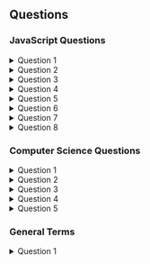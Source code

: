 ## Questions

### JavaScript Questions
<details>
<summary>Question 1</summary>

What will the following code output?

```
for (var i = 0; i < 3; i++) {
  setTimeout(function() { alert(i); }, 1000 + i);
}
```

<details>
<summary>Answer</summary>

this question is about: [Closures](https://github.com/shaharhac/interview-prep/blob/master/JavaScript/closures.md), [IIFEs](https://github.com/shaharhac/interview-prep/blob/master/JavaScript/IIFE.md) 

The goal of the code above is to alert the numbers 0, 1, and 2 each after 1, 1.1, and 1.2 seconds, respectively. The problem though, is that if you run the above code in your console, you actually get the number 3 alerted 3 times after 1, 1.1, and 1.2 seconds.

A JavaScript closure is when an inner function has access to its outer enclosing function's variables and properties. In the code above, the following line of code:
```
setTimeout(function() { alert(i); }, 1000 + i);
```
uses a variable i which is declared outside of itself. The variable i is actually declared within the for loop and the inner function accesses it. So when the for loop is done running, each of the inner functions refers to the same variable i, which at the end of the loop is equal to 3.
</details>


<details>
<summary>Follow-up Questions</summary>

Correct the for loop above, so that the numbers will be console logged in the right order

<details>
<summary>Answer</summary>

Our goal is for each inner function to maintain its reference to the variable i without the value of it being altered. We'll solve this using an IIFE

```
for (var i = 0; i < 3; i++) {
  setTimeout(function(i_local) { 
    return function() { alert(i_local); } 
  }(i), 1000 + i);
}
```
We pass the variable i into the outer function as a local variable named i_local, where we then return a function that will alert the i_local for us. This should now correctly alert the numbers 0, 1, and 2 in the correct order.

</details>

</details>

</details>


<details>
<summary>Question 2</summary>
  
Write a function that would allow you to do this.
```
 var addSix = createBase(6);
addSix(10); // returns 16
addSix(21); // returns 27
```

<details>
<summary>Answer</summary>
  
this question is about: [Closures](https://github.com/shaharhac/interview-prep/blob/master/JavaScript/closures.md)

You can create a closure to keep the value passed to the function createBase even after the inner function is returned. The inner function that is being returned is created within an outer function, making it a closure, and it has access to the variables within the outer function, in this case the variable baseNumber.

```
function createBase(baseNumber) {
  return function(N) {
    // we are referencing baseNumber here even though it was declared
    // outside of this function. Closures allow us to do this in JavaScript
    return baseNumber + N;
  }
}

var addSix = createBase(6);
addSix(10);
addSix(21);
```

</details>
</details>

<details>
<summary>Question 3</summary>
  
How would you use a closure to create a private counter?

<details>
<summary>Answer</summary>
  
this question is about: [Closures](https://github.com/shaharhac/interview-prep/blob/master/JavaScript/closures.md)

You can create a function within an outer function (a closure) that allows you to update a private variable but the variable wouldn't be accessible from outside the function without the use of a helper function.

```
function counter() {
  var _counter = 0;
  // return an object with several functions that allow you
  // to modify the private _counter variable
  return {
    add: function(increment) { _counter += increment; },
    retrieve: function() { return 'The counter is currently at: ' + _counter; }
  }
}

// error if we try to access the private variable like below
// _counter;

// usage of our counter function
var c = counter();
c.add(5); 
c.add(9); 

// now we can access the private variable in the following way
c.retrieve(); // => The counter is currently at: 14
```

</details>
</details>

<details>
<summary>Question 4</summary>
  
What do the following lines output, and why?

```
console.log(1 < 2 < 3);
console.log(3 > 2 > 1);
```

<details>
<summary>Answer</summary>
  
The first statement returns true which is as expected.

The second returns false because of how the engine works regarding operator associativity for < and >. It compares left to right, so 3 > 2 > 1 JavaScript translates to true > 1. true has value 1, so it then compares 1 > 1, which is false.

</details>
</details>

<details>
  <summary>Question 5</summary>
  
  What will be printed to the console?
  
  ```jsx
  function foo() {
   var a = 1;
   const b = 2;
   let c = 3;
 
   if (b < 10) {
      var a = 10;
      const b = 11;
      let c = 12;
 
      console.log(a, b, c);
   }
 
   console.log(a, b, c);
 
   console.log(d, e);
 
   var d = 4;
   const e = 5;
}
 
foo();
  ```
  
  <details>
  <summary>Answer</summary>
  
  this question is about: [Variables](https://github.com/shaharhac/interview-prep/blob/master/JavaScript/variables.md), 
  
  ```
  10 11 12
  10 2 3
  Uncaught ReferenceError: e is not defined
  ```
  </details>
</details>

<details>
  <summary>Question 6</summary>
  
  What’s the difference between `bind()`, `call()`, and `apply()`?
  <details>
    <summary>Answer</summary>
  
  #### bind
  The `bind()` method creates a new function that, when called, has its `this` keyword set to the provided value, with a given sequence of arguments preceding any provided when the new function is called.
  
    
  for example:
  ```jsx
  const module = {
  x: 42,
  getX: function() {
    return this.x;
  }
};

const unboundGetX = module.getX;
console.log(unboundGetX()); // The function gets invoked at the global scope
// expected output: undefined

const boundGetX = unboundGetX.bind(module);
console.log(boundGetX());
// expected output: 42

  ```
  
  
  The `apply()` method is identical to `call()`, except `apply()` requires an array as the second parameter. The array represents the arguments for the target method.
  #### call
  The `call()` method calls a function with a given this value and arguments provided individually.
  
  ```jsx
  function Product(name, price) {
  this.name = name;
  this.price = price;
}

function Food(name, price) {
  Product.call(this, name, price);
  this.category = 'food';
}

console.log(new Food('cheese', 5).name);
// expected output: "cheese"

  ```
  
  #### apply
  The `apply()` method calls a function with a given this value, and arguments provided as an array
  
  ```jsx
  const numbers = [5, 6, 2, 3, 7];

const max = Math.max.apply(null, numbers);

console.log(max);
// expected output: 7

const min = Math.min.apply(null, numbers);

console.log(min);
// expected output: 2

  ```
  </details>
</details>

<details>
<summary>Question 7</summary>

Explain what pure functions are and some of their advantages.
<details>
<summary>Answer</summary>

In simple terms, a pure function is a function where the return value is only determined by its input values and that doesn’t have side effects such as the mutation of an object. This means that the function always returns the same result given the same arguments and that it doesn’t depend on a given application state that may change while the software is executed.

An example of a pure function is the test() function reported below. It declares two parameters, an array of numbers (array) and a number (max). The function returns true if the sum of the numbers of the array is less than the number; false otherwise.

```jsx
function test(array, max) {
   const sum = array.reduce((partial, number) => partial + number);
   return sum < max;
}
```

As you can see, the returned value of the test() function is only calculated on the basis of the provided arguments. Other examples of pure functions can be found in the JavaScript language itself. Some examples are Math.sin(), Math.max(), and Number.parseInt().

To give you a better understanding of what pure functions are, let’s see an example of an impure function:

```jsx
function sumRandom(number) {
   return Math.random() + number;
}
```

The `sumRandom()` function defined above is impure because its returned value depends on the random number calculated inside the function. So, even if we pass the same argument, at every call of the function the result will be different.

The main advantage of pure functions is their testability. Because the return value depends on arguments provided only, you don’t have to assume or mock any state of your software and you can focus on arguments and return values. Pure functions help you in writing predictable and deterministic code, which is easier to test.

Another advantage is that pure functions can be executed in parallel because they don’t have side effects, thus there is no chance they conflict with each other. Pure functions are also usually easier to understand and reuse because they don’t depend on a given state of the system nor they change the state of the application. Finally, results of pure functions can be cached for future reuse because the same input always yields the same output.

</details>
</details>

<details>
  <summary>Question 8</summary>
  
  <details> What is generator in JS? </details>
  
<details>
  <summary>Answer</summary>
  
  Generator are functions which can be exited and later re-entered. Their context (variable bindings) will be saved across re-entances. Generator functions are written using the 
  `function*` syntax. When called initially, generator functions do not executes any of their code, instead returning a type of iterator called a Generator. When a calue is consumed by calling the generator's `next` method, the Generator function executes until it encounters the `yield` keyword.
  
  The function can be called as many times as desired and returns a new Generator each time, however each Generator may only be itrated once.
  
  #### Example:
  
  A function that that generate unique identifiers
  
  ```jsx
  function * idCreator() {
  let i = 0;
  while (true) yield i++;
}

const ids = idCreator();

console.log(ids.next().value); // 0
console.log(ids.next().value); // 1
console.log(ids.next().value); // 2
  ```
  
  
  
</details>
  
</details>


### Computer Science Questions

<details>
  <summary>Question 1</summary>
  
  Implement an algorithm to determine if a string has all unique characters. You can not use any additonal data structures.
  Try to solve this question with better runtime than O(n^2) (naive solution)
  
  <details>
    <summary>Answer</summary>
    
```jsx
const hasUniqueCharacters = (string) => {
sortedChars = string.split("").sort();

for(const [index, letter] of sortedChars.entries()) {
  if(sortedChars[index + 1] && letter === sortedChars[index + 1]) {
    return false;
  }
}

return true;
}
```
    
Runtime complexity of this algorithm is O(n log n).
  </details>
</details>

<details>
  <summary>Question 2</summary>
  
  ***Palindrome Permutation:*** Given a string, write a function to check if it is a permutation of a palindrome. A palindrome is a word or phrase that is the same forwards and backwards. A permutation is a rearrangement of letters. The palindrome does not need to be limited to just dictionary words.

***EXAMPLE:***

Input: Tact Coa
Output: True (permutations: "taco cat", "atco eta", etc.)

  <details>
  <summary>Answer</summary>
  
  When we approach this question, we should ask ourself what does it mean that a given string is a palindrome? what can we learn from it? what features does a palindrome have?
  We can notice that every letter in a palindrome appears an even number of times in case the word's length is even, if it's length is odd - there will be a single letter that will appear odd number of times.
  Having noticing that, it is much easier now to code this problem. we will build a frequency dictionary, which will hold each letter frequency in the word.
  then, we will count how many odd frequencies there are - and if there are none (or one, if the word's length is odd) - its a palindrome permutation.
  
  ```jsx
  'use strict';

const buildFrequencyDict = (string) => {
  const frequencyDict = {};

  for(let letter of string) {
    let frequency = frequencyDict[letter]
    frequency ? frequencyDict[letter] = ++frequency : frequencyDict[letter] = 1;
  }

  return frequencyDict;
}

const isPalindromePermutation = (string = "tactcoapapa") => {
  const frequencyDict = buildFrequencyDict(string);

  let lettersWithOddFrequency = 0;
  for(const [letter, frequency] of Object.entries(frequencyDict)) {
    if(frequency % 2 !== 0) {
      lettersWithOddFrequency++;
    }
  }

  if(string.length % 2 !== 0) {
    lettersWithOddFrequency--;
  }

  return lettersWithOddFrequency === 0;
}
```

Runtime complexity of this algorithm is `O(n)`
  </details>
</details>

<details>
  <summary>Question 3</summary>
  
One Away: There are three types of edits that can be performed on strings: insert a character,
remove a character, or replace a character. Given two strings, write a function to check if they are
one edit (or zero edits) away. 

***EXAMPLE:***
<br> pale, ple -> true
<br> pales, pale -> true 
<br> pale, bale -> true 
<br> pale, bake -> false 
  <details>
  <summary>Answer</summary>
  
  Same as before, we want to find the characteristics of two words that are one edit away from one another.
  We can notice right away that in case of an update, the strings has equal length, and in the case of insertion or deletion, one word will be longer than the other by one character.
  Another thing we can notice, is that insertion and deletion are eventually the same thing - as they are inverse operations.
  
  In case of update - we'll go through one string letter by letter, and count how many letters are different from the matching letter in the other string.
  In case of insertion or deletion - we will go over the longer string, and on every iteration we will pick a letter discard from the word.
  
   ```jsx
  'use strict';

const isOneEditAway = (str1, str2) => {
  let lettersDiff = 0;
  for(const [index,letter] of str1.split("").entries()) {

    if(letter !== str2[index]) {
      lettersDiff++;
    }    
  }

  return lettersDiff <= 1
}

// Same logic applies to both insert and delete
const isOneInsertionAway = (str1, str2) => {
  const longerString = str1.length > str2.length ? str1 : str2;
    const shorterString = str1.length > str2.length ? str2 : str1;

    for(const index in longerString) {
      const stringWithoutCurrentLetter = longerString.slice(0, Number(index)).concat(longerString.slice(Number(index ) + 1))
      if(stringWithoutCurrentLetter === shorterString) {
        return true;
      }
    }

    return false;
}

const oneWay = (str1, str2) => {
  const lengthDiff = Math.abs(str1.length - str2.length);

  if(lengthDiff > 1) {
    return false;
  } else if(lengthDiff === 0) { 
    return isOneEditAway(str1, str2);
  } else { 
    return isOneInsertionAway(str1, str2)
  }

}
  ```
  
  Runtime complexity of this algorithm is `O(n)`.
  </details>
</details>

<details>
  <summary>Question 4</summary>
  
  String Rotation:Assumeyou have a method isSubstringwhich checks if oneword is a substring
of another. Given two strings, sl and s2, write code to check if s2 is a rotation of sl using only one
call to isSubstring (e.g., "waterbottle" is a rotation of "erbottlewat"). 

(If a string is a rotation of another, then it's a rotation at a particular point. For example,
a rotation of waterbottle at character 3 means cutting waterbottle at character 3
and putting the right half (erbottle) before the left half (wat))

  <details>
  <summary>Answer</summary>
  
  If a s2 is a rotation of s1, it means what there is a pivot point at s1, which divides to string to two. let's call them ***x*** and ***y***.
  if the left half of s1 is "wat", and the right one is "erbottle", we can denote it like this:
  <br>  `s1 = waterbottle = xy`
  <br> and s2 will be:
  <br> `s2 = erbottlewat = yx`
  
  <br> if we concatinate s2 to itself, we'll get:
  <br>  `s2s2 = erbottlewaterbottlewat = yxyx`
  
  and we can see that:
  <br>  `xy ⊆ yxyx`
  
  
  ```jsx
  // mimic `isSubstring` in JS
  const isSubstring = (string, subString) => {
  return string.includes(subString)
}

const isRotation = (s1, s2) => {
  return isSubstring((s2 + s2), s1)
}
  ```
  
  Runtime complexity of this algorithm is `O(n)`.
  </details>
</details>

<details>
  <summary>Question 5</summary>

Given an array of integers, return indices of the two numbers such that they add up to a specific target.

You may assume that each input would have exactly one solution, and you may not use the same element twice.

***Example:***
    Given nums = [2, 7, 11, 15], target = 9,

    Because nums[0] + nums[1] = 2 + 7 = 9,
    return [0, 1].
    
  <details>
  <summary>Answer</summary>
  
  ```jsx
  // two arrays traversal
const twoSumTwoPasses = function(nums, target) {

    const hashMap = {};

    for(const [index, number] of nums.entries()) {
      hashMap[number] = index;
    }
    
    for(const [index, number] of nums.entries()) {
      const compliment = target - number;

      if(hashMap[compliment]) {
        return [hashMap[compliment], index ]
      }
    }

    return "no match"
};

// one array traversal
const twoSumOnePass = function(nums, target) {

    const hashMap = {};
    
    for(const [index, number] of nums.entries()) {
      const compliment = target - number;

      if(hashMap[compliment] != undefined) {
        return [hashMap[compliment], index ]
      }

      hashMap[number] = index;
    }

    return "no match"
};
  ```
  </details>
</details>



### General Terms

<details>
  <summary>Question 1</summary>
  
  What does SOLID Stand for ? explain the basic idea
  
  <details>
    <summary>Answer</summary>
    Single-responsibility principle
        A class should only have a single responsibility, that is, only changes to one part of the software's specification should be able to affect the specification of the class.
    Open–closed principle
        "Software entities ... should be open for extension, but closed for modification."
    Liskov substitution principle[8]
        "Objects in a program should be replaceable with instances of their subtypes without altering the correctness of that program." See also design by contract.
    Interface segregation principle[9]
        "Many client-specific interfaces are better than one general-purpose interface."[4]
    Dependency inversion principle[10]
        One should "depend upon abstractions, [not] concretions."[4]
  </details>
</details>